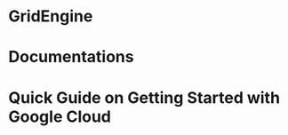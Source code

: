 GridEngine
===========


Documentations
=====================


Quick Guide on Getting Started with Google Cloud
================================================

